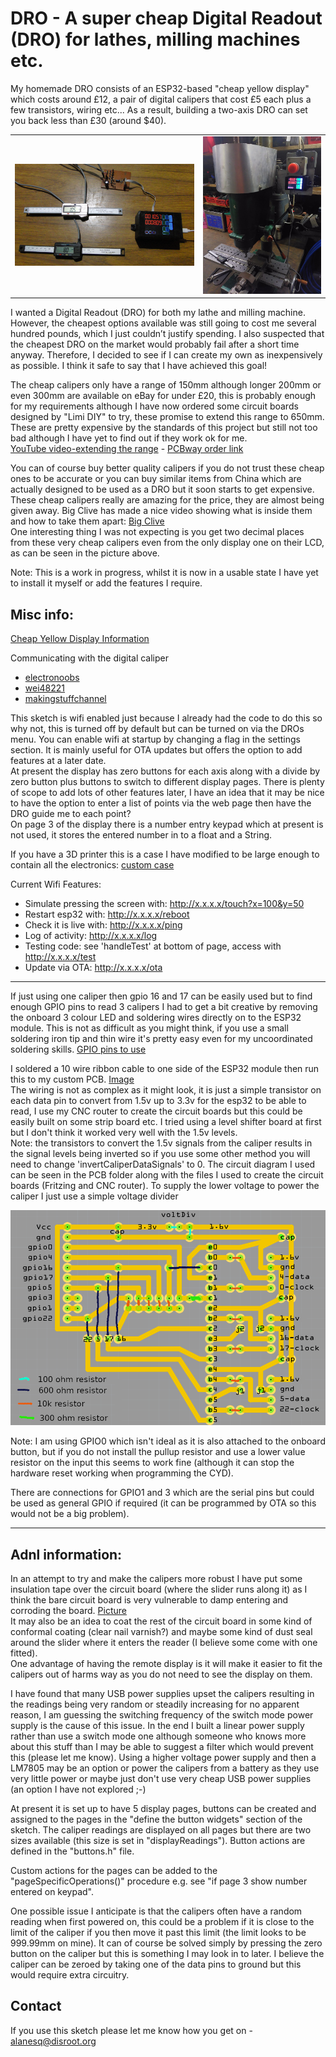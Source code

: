 # DRO - A super cheap Digital Readout (DRO) for lathes, milling machines etc. 

My homemade DRO consists of an ESP32-based "cheap yellow display" which costs around £12, a pair of digital calipers that cost £5 each plus a few transistors, wiring etc... As a result, building a two-axis DRO can set you back less than £30 (around $40).

<table><tr>
  <td><img src="/pics/DROproject.jpg" /></td>
  <td><img src="/pics/DROonMill.jpg" /></td>
</tr></table> 

I wanted a Digital Readout (DRO) for both my lathe and milling machine. However, the cheapest options available was still going to cost me several hundred pounds, which I just couldn’t justify spending.  I also suspected that the cheapest DRO on the market would probably fail after a short time anyway.  Therefore, I decided to see if I can create my own as inexpensively as possible. I think it safe to say that I have achieved this goal! 

The cheap calipers only have a range of 150mm although longer 200mm or even 300mm are available on eBay for under £20, this is probably enough for my requirements although I have now ordered some circuit boards designed by "Limi DIY" to try, these promise to extend this range to 650mm.  These are pretty expensive by the standards of this project but still not too bad although I have yet to find out if they work ok for me. <br>
[YouTube video-extending the range](https://www.youtube.com/watch?v=JYnit_PSSMY) - [PCBway order link](https://www.pcbway.com/project/shareproject/Digital_Caliper_Hack_Mod_new_2021.html)

You can of course buy better quality calipers if you do not trust these cheap ones to be accurate or you can buy similar items from China which are actually designed to be used as a DRO but it soon starts to get expensive.  These cheap calipers really are amazing for the price, they are almost being given away.  Big Clive has made a nice video showing what is inside them and how to take them apart:
[Big Clive](https://www.youtube.com/watch?v=fKSSY1gzCEs) <br>
One interesting thing I was not expecting is you get two decimal places from these very cheap calipers even from the only display one on their LCD, as can be seen in the picture above.

Note: This is a work in progress, whilst it is now in a usable state I have yet to install it myself or add the features I require.

## Misc info:
[Cheap Yellow Display Information](https://github.com/witnessmenow/ESP32-Cheap-Yellow-Display)
  
Communicating with the digital caliper
- [electronoobs](http://electronoobs.com/eng_arduino_tut93.php)
- [wei48221](http://wei48221.blogspot.com/2016/01/using-digital-caliper-for-digital-read_21.html)
- [makingstuffchannel](https://github.com/MakingStuffChannel/DigitalCalipers/blob/master/DigitalCalipers.ino)

This sketch is wifi enabled just because I already had the code to do this so why not, this is turned off by default but can be turned on via the DROs menu.  You can enable wifi at startup by changing a flag in the settings section.  It is mainly useful for OTA updates but offers the option to add features at a later date. <br>
At present the display has zero buttons for each axis along with a divide by zero button plus buttons to switch to different display pages.  There is plenty of scope to add lots of other features later, I have an idea that it may be nice to have the option to enter a list of points via the web page then have the DRO guide me to each point? <br>
On page 3 of the display there is a number entry keypad which at present is not used, it stores the entered number in to a float and a String.

If you have a 3D printer this is a case I have modified to be large enough to contain all the electronics: [custom case](https://github.com/alanesq/DRO/tree/main/case)

Current Wifi Features:
- Simulate pressing the screen with: http://x.x.x.x/touch?x=100&y=50
- Restart esp32 with: http://x.x.x.x/reboot
- Check it is live with: http://x.x.x.x/ping
- Log of activity: http://x.x.x.x/log
- Testing code: see 'handleTest' at bottom of page, access with http://x.x.x.x/test
- Update via OTA: http://x.x.x.x/ota

--------------------------------------

If just using one caliper then gpio 16 and 17 can be easily used but to find enough GPIO pins to read 3 calipers I had to get a bit creative by removing the onboard 3 colour LED and soldering wires directly on to the ESP32 module.  This is not as difficult as you might think, if you use a small soldering iron tip and thin wire it's pretty easy even for my uncoordinated soldering skills.
[GPIO pins to use](https://github.com/alanesq/DRO/blob/main/pics/CYD-gpioPins.jpg)

I soldered a 10 wire ribbon cable to one side of the ESP32 module then run this to my custom PCB.    [Image](https://github.com/alanesq/DRO/blob/main/PCB/ribbonCablePins.jpeg) <br>
The wiring is not as complex as it might look, it is just a simple transistor on each data pin to convert from 1.5v up to 3.3v for the esp32 to be able to read, I use my CNC router to create the circuit boards but this could be easily built on some strip board etc.  I tried using a level shifter board at first but I don't think it worked very well with the 1.5v levels. <br>
Note: the transistors to convert the 1.5v signals from the caliper results in the signal levels being inverted so if you use some other method you will need to change 'invertCaliperDataSignals' to 0.  The circuit diagram I used can be seen in the PCB folder along with the files I used to create the circuit boards (Fritzing and CNC router).  To supply the lower voltage to power the caliper I just use a simple voltage divider 

<img src="/PCB/circuit.png" />

Note: I am using GPIO0 which isn't ideal as it is also attached to the onboard button, but if you do not install the pullup resistor and use a lower value resistor on the input this seems to work fine (although it can stop the hardware reset working when programming the CYD).

There are connections for GPIO1 and 3 which are the serial pins but could be used as general GPIO if required (it can be programmed by OTA so this would not be a big problem).

--------------------------------------

## Adnl information:

In an attempt to try and make the calipers more robust I have put some insulation tape over the circuit board (where the slider runs along it) as I think the bare circuit board is very vulnerable to damp entering and corroding the board.  [Picture](https://github.com/alanesq/DRO/blob/main/pics/caliperMod.jpg) <br>
It may also be an idea to coat the rest of the circuit board in some kind of conformal coating (clear nail varnish?) and maybe some kind of dust seal around the slider where it enters the reader (I believe some come with one fitted).
<br>One advantage of having the remote display is it will make it easier to fit the calipers out of harms way as you do not need to see the display on them.

I have found that many USB power supplies upset the calipers resulting in the readings being very random or steadily increasing for no apparent reason, I am guessing the switching frequency of the switch mode power supply is the cause of this issue.  In the end I built a linear power supply rather than use a switch mode one although someone who knows more about this stuff than I may be able to suggest a filter which would prevent this (please let me know).  Using a higher voltage power supply and then a LM7805 may be an option or power the calipers from a battery as they use very little power or maybe just don't use very cheap USB power supplies (an option I have not explored ;-)

At present it is set up to have 5 display pages, buttons can be created and assigned to the pages in the "define the button widgets" section of the sketch.  The caliper readings are displayed on all pages but there are two sizes available (this size is set in "displayReadings").  Button actions are defined in the "buttons.h" file.

Custom actions for the pages can be added to the "pageSpecificOperations()" procedure e.g. see "if page 3 show number entered on keypad".

One possible issue I anticipate is that the calipers often have a random reading when first powered on, this could be a problem if it is close to the limit of the caliper if you then move it past this limit (the limit looks to be 999.99mm on mine).  It can of course be solved simply by pressing the zero button on the caliper but this is something I may look in to later.  I believe the caliper can be zeroed by taking one of the data pins to ground but this would require extra circuitry.

## Contact
If you use this sketch please let me know how you get on  - alanesq@disroot.org

